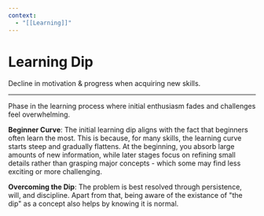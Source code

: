 ```yaml
---
context:
  - "[[Learning]]"
---
```


# Learning Dip

Decline in motivation & progress when acquiring new skills.

---

Phase in the learning process where initial enthusiasm fades and challenges feel overwhelming.

**Beginner Curve**: The initial learning dip aligns with the fact that beginners often learn the most. This is because, for many skills, the learning curve starts steep and gradually flattens. At the beginning, you absorb large amounts of new information, while later stages focus on refining small details rather than grasping major concepts - which some may find less exciting or more challenging.

**Overcoming the Dip**: The problem is best resolved through persistence, will, and discipline. Apart from that, being aware of the existance of "the dip" as a concept also helps by knowing it is normal.
